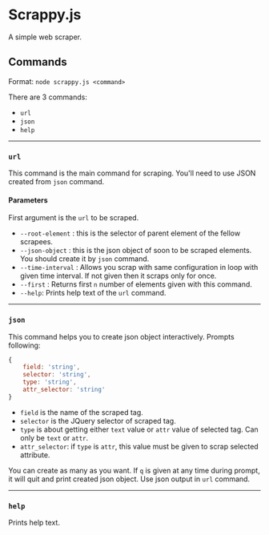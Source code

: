 # Scrappy.js

A simple web scraper.

## Commands

Format: `node scrappy.js <command>`

There are 3 commands:
- `url`
- `json`
- `help`
----------------------------------------------------------------

### `url`

This command is the main command for scraping. You'll need to use JSON created from 
`json` command.

#### Parameters
First argument is the `url` to be scraped.
- `--root-element` : this is the selector of parent element of the fellow scrapees.
- `--json-object` : this is the json object of soon to be scraped elements. You should create it by `json` command.
- `--time-interval` : Allows you scrap with same configuration in loop with given time interval. If not given then it scraps only for once.
- `--first` : Returns first `n` number of elements given with this command.
- `--help`: Prints help text of the `url` command.


----------------------------------------------------------------
### `json`

This command helps you to create json object interactively.
Prompts following:

```js
{
    field: 'string',
    selector: 'string',
    type: 'string',
    attr_selector: 'string' 
}
```

- `field` is the name of the scraped tag.
- `selector` is the JQuery selector of scraped tag.
- `type` is about getting either `text` value or `attr` value of selected tag. Can only be `text` or `attr`.
- `attr_selector`: if `type` is `attr`, this value must be given to scrap selected attribute.

You can create as many as you want.
If `q` is given at any time during prompt, it will quit and print created json object. Use json output in `url` command.

----------------------------------------------------------------

### `help`

Prints help text.